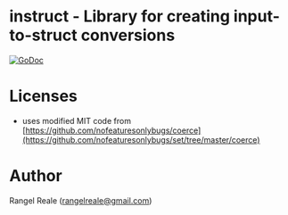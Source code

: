 # instruct - Library for creating input-to-struct conversions
[![GoDoc](https://godoc.org/github.com/RangelReale/instruct?status.png)](https://godoc.org/github.com/RangelReale/instruct)

# Licenses

- uses modified MIT code from [https://github.com/nofeaturesonlybugs/coerce](https://github.com/nofeaturesonlybugs/set/tree/master/coerce)

# Author

Rangel Reale (rangelreale@gmail.com)